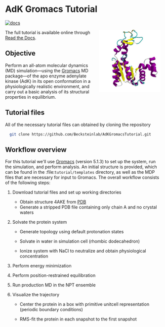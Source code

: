 AdK Gromacs Tutorial
====================

[![docs](https://readthedocs.org/projects/adkgromacstutorial/badge/)](https://readthedocs.org/projects/adkgromacstutorial)

<img src="/docs/figs/adk_secondary.jpg" alt="Adenylate Kinase" align="right" width="200">

The full tutorial is available online through
[Read the Docs](http://adkgromacstutorial.readthedocs.io).

Objective
---------

Perform an all-atom molecular dynamics (MD) simulation—using the [Gromacs]
MD package—of the apo enzyme adenylate kinase (AdK) in its open conformation in
a physiologically realistic environment, and carry out a basic analysis of its
structural properties in equilibrium.


Tutorial files
--------------

All of the necessary tutorial files can obtained by cloning the repository

```bash
  git clone https://github.com/Becksteinlab/AdKGromacsTutorial.git
```


Workflow overview
-----------------

For this tutorial we'll use [Gromacs] (version 5.1.3) to set up the system, run
the simulation, and perform analysis. An initial structure is provided, which
can be found in the :file:`tutorial/templates` directory, as well as the MDP
files that are necessary for input to Gromacs. The overall workflow consists of
the following steps:

1. Download tutorial files and set up working directories

   - Obtain structure 4AKE from [PDB]
   - Generate a stripped PDB file containing only chain A and no crystal waters

2. Solvate the protein system

   - Generate topology using default protonation states

   - Solvate in water in simulation cell (rhombic dodecahedron)

   - Ionize system with NaCl to neutralize and obtain physiological concentration

3. Perform energy minimization

4. Perform position-restrained equilibration

5. Run production MD in the NPT ensemble

6. Visualize the trajectory

   - Center the protein in a box with primitive unitcell representation (periodic boundary conditions)

   - RMS-fit the protein in each snapshot to the first snapshot


[Gromacs]: http://www.gromacs.org
[PDB]: http://www.rcsb.org/pdb/home/home.do
